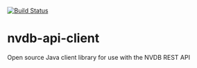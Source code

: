 [![Build Status](https://travis-ci.org/nvdb-vegdata/nvdb-api-client.svg?branch=master)](https://travis-ci.org/nvdb-vegdata/nvdb-api-client)

# nvdb-api-client
Open source Java client library for use with the NVDB REST API
